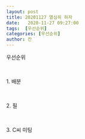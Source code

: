 ```yaml
---
layout: post
title: 20201127 열심히 하자
date:   2020-11-27 09:27:00
tags:  [우선순위]
categories: [우선순위]
author: 칸
---
```




<p>우선순위</p>
<br>
<p>1. 배분</p>
<br>
<p>2. 필</p>
<br>
<p>3. C씨 미팅</p>

